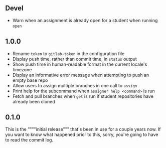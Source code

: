 ## Devel

- Warn when an assignment is already open for a student when running `open`

## 1.0.0

- Rename `token` to `gitlab-token` in the configuration file
- Display push time, rather than commit time, in `status` output
- Show push time in human-readable format in the current locale's timezone
- Display an informative error message when attempting to push an empty base repo
- Allow users to assign multiple branches in one call to `assign`
- Print help for the subcommand when `assigner help <command>` is run
- Fetch and pull branches when `get` is run if student repositories have already been cloned

## 0.1.0

This is the """"initial release""" that's been in use for a couple years now.
If you want to know what happened prior to this, sorry, you're going to have to read the commit log.
